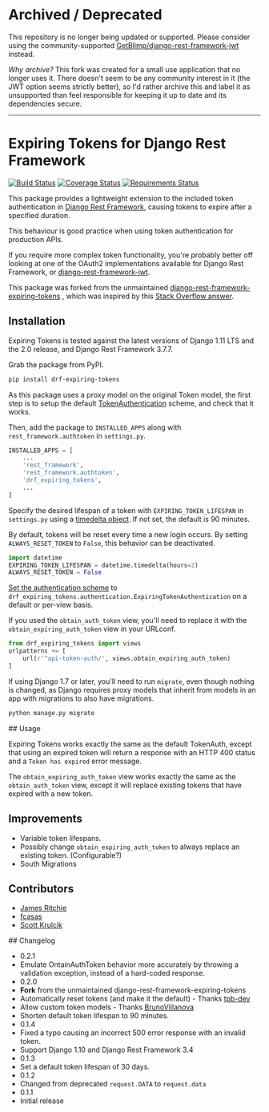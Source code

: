 # Archived / Deprecated

This repository is no longer being updated or supported. Please consider using the community-supported [GetBlimp/django-rest-framework-jwt](https://github.com/GetBlimp/django-rest-framework-jwt) instead.

_Why archive?_ This fork was created for a small use application that no longer uses it. There doesn't seem to be any community interest in it (the JWT option seems strictly better), so I'd rather archive this and label it as unsupported than feel responsible for keeping it up to date and its dependencies secure.

---

# Expiring Tokens for Django Rest Framework

[![Build Status](https://travis-ci.org/skrulcik/drf-expiring-tokens.svg?branch=master)](https://travis-ci.org/skrulcik/drf-expiring-tokens)
[![Coverage Status](https://coveralls.io/repos/github/skrulcik/drf-expiring-tokens/badge.svg?branch=master)](https://coveralls.io/github/skrulcik/drf-expiring-tokens?branch=master)
[![Requirements Status](https://requires.io/github/skrulcik/drf-expiring-tokens/requirements.svg?branch=master)](https://requires.io/github/skrulcik/drf-expiring-tokens/requirements/?branch=master)

This package provides a lightweight extension to the included token
authentication in [Django Rest
Framework](http://www.django-rest-framework.org/), causing tokens to expire
after a specified duration.

This behaviour is good practice when using token authentication for production
APIs.

If you require more complex token functionality, you're probably better off
looking at one of the OAuth2 implementations available for Django Rest
Framework, or
[django-rest-framework-jwt](http://getblimp.github.io/django-rest-framework-jwt/).

This package was forked from the unmaintained
[django-rest-framework-expiring-tokens](https://github.com/JamesRitchie/django-rest-framework-expiring-tokens)
, which was inspired by this [Stack Overflow
answer](http://stackoverflow.com/a/15380732).

## Installation

Expiring Tokens is tested against the latest versions of Django 1.11 LTS and
the 2.0 release, and Django Rest Framework 3.7.7.

Grab the package from PyPI.

```zsh
pip install drf-expiring-tokens
```

As this package uses a proxy model on the original Token model, the first step
is to setup the default
[TokenAuthentication](http://www.django-rest-framework.org/api-guide/authentication/#tokenauthentication)
scheme, and check that it works.

Then, add the package to `INSTALLED_APPS` along with `rest_framework.authtoken`
in `settings.py`.

```python
INSTALLED_APPS = [
    ...
    'rest_framework',
    'rest_framework.authtoken',
    'drf_expiring_tokens',
    ...
]
```

Specify the desired lifespan of a token with `EXPIRING_TOKEN_LIFESPAN` in
`settings.py` using a [timedelta
object](https://docs.python.org/2/library/datetime.html#timedelta-objects).  If
not set, the default is 90 minutes.

By default, tokens will be reset every time a new login occurs. By setting
`ALWAYS_RESET_TOKEN` to `False`, this behavior can be deactivated.

```python
import datetime
EXPIRING_TOKEN_LIFESPAN = datetime.timedelta(hours=2)
ALWAYS_RESET_TOKEN = False
```

[Set the authentication scheme](http://www.django-rest-framework.org/api-guide/authentication/#setting-the-authentication-scheme) to `drf_expiring_tokens.authentication.ExpiringTokenAuthentication`
on a default or per-view basis.

If you used the `obtain_auth_token` view, you'll need to replace it with the  `obtain_expiring_auth_token` view in your URLconf.

```python
from drf_expiring_tokens import views
urlpatterns += [
    url(r'^api-token-auth/', views.obtain_expiring_auth_token)
]
```

If using Django 1.7 or later, you'll need to run `migrate`, even though nothing
is changed, as Django requires proxy models that inherit from models in an
app with migrations to also have migrations.

```zsh
python manage.py migrate
```

## Usage

Expiring Tokens works exactly the same as the default TokenAuth, except that using an expired token will return a response with an HTTP 400 status and a `Token has expired` error message.

The `obtain_expiring_auth_token` view works exactly the same as the `obtain_auth_token` view, except it will replace existing tokens that have expired with a new token.

## Improvements

 * Variable token lifespans.
 * Possibly change `obtain_expiring_auth_token` to always replace an existing token. (Configurable?)
 * South Migrations

## Contributors

 * [James Ritchie](https://github.com/JamesRitchie)
 * [fcasas](https://github.com/fcasas)
 * [Scott Krulcik](https://github.com/skrulcik)

## Changelog

 * 0.2.1
  * Emulate OntainAuthToken behavior more accurately by throwing a validation
      exception, instead of a hard-coded response.
 * 0.2.0
  * **Fork** from the unmaintained django-rest-framework-expiring-tokens
  * Automatically reset tokens (and make it the default) - Thanks
      [tpb-dev](https://github.com/tpb-dev)
  * Allow custom token models - Thanks
      [BrunoVillanova](https://github.com/BrunoVillanova)
  * Shorten default token lifespan to 90 minutes.
 * 0.1.4
  * Fixed a typo causing an incorrect 500 error response with an invalid token.
  * Support Django 1.10 and Django Rest Framework 3.4
 * 0.1.3
  * Set a default token lifespan of 30 days.
 * 0.1.2
  * Changed from deprecated `request.DATA` to `request.data`
 * 0.1.1
  * Initial release
